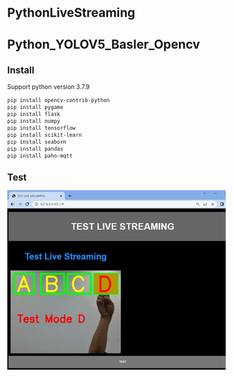 # PythonLiveStreaming

# Python_YOLOV5_Basler_Opencv
## Install
Support python version 3.7.9 
```
pip install opencv-contrib-python
pip install pygame 
pip install flask
pip install numpy
pip install tensorflow
pip install scikit-learn
pip install seaborn
pip install pandas
pip install paho-mqtt
```

## Test

![alt text](https://github.com/SurawutSukkum/PythonLiveStreaming/blob/main/img.JPG?raw=true)
